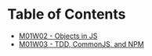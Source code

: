 # Table of Contents

* [M01W02 - Objects in JS](/m01w02)
* [M01W03 - TDD, CommonJS, and NPM](/m01w03)
